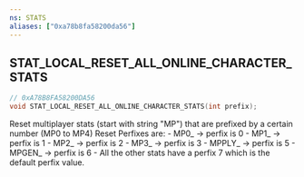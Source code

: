 ```yaml
---
ns: STATS
aliases: ["0xa78b8fa58200da56"]
---
```

## STAT_LOCAL_RESET_ALL_ONLINE_CHARACTER_STATS

```c
// 0xA78B8FA58200DA56
void STAT_LOCAL_RESET_ALL_ONLINE_CHARACTER_STATS(int prefix);
```

Reset multiplayer stats (start with string "MP") that are prefixed by a certain number (MP0 to MP4) Reset Perfixes are: - MP0_ -> perfix is 0 - MP1_ -> perfix is 1 - MP2_ -> perfix is 2 - MP3_ -> perfix is 3 - MPPLY_ -> perfix is 5 - MPGEN_ -> perfix is 6 - All the other stats have a perfix 7 which is the default perfix value.

